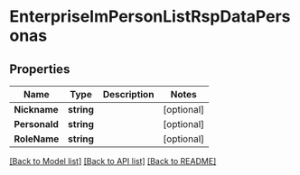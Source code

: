 # EnterpriseImPersonListRspDataPersonas

## Properties

Name | Type | Description | Notes
------------ | ------------- | ------------- | -------------
**Nickname** | **string** |  | [optional] 
**PersonaId** | **string** |  | [optional] 
**RoleName** | **string** |  | [optional] 

[[Back to Model list]](../README.md#documentation-for-models) [[Back to API list]](../README.md#documentation-for-api-endpoints) [[Back to README]](../README.md)


